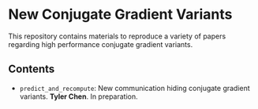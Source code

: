 # New Conjugate Gradient Variants

This repository contains materials to reproduce a variety of papers regarding high performance conjugate gradient variants.


## Contents

- `predict_and_recompute`: New communication hiding conjugate gradient variants. **Tyler Chen**. In preparation.
